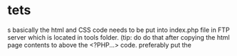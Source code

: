 # tets
s
basically the html and CSS code needs to be put
into index.php file in FTP server which is located
in tools folder. (tip: do <style> copy style.css
contents here and put it in index.php</style>
do that after copying the html page contents
to above the <?PHP...> code. preferably put the 
<style> below html... if u need extra help ask

